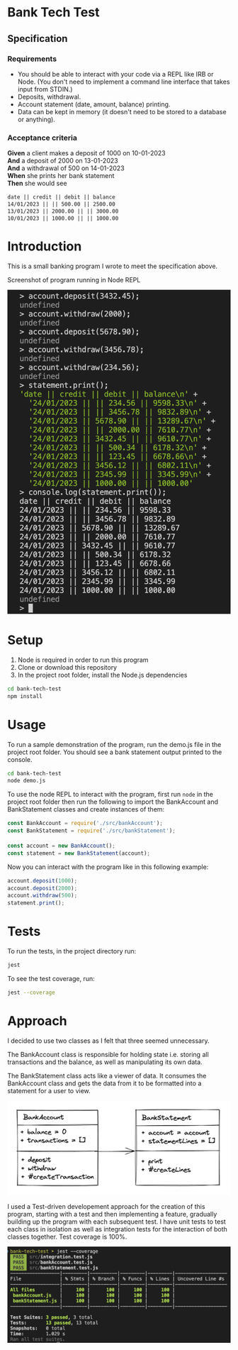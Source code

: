 # Bank Tech Test

## Specification

### Requirements

- You should be able to interact with your code via a REPL like IRB or Node. (You don't need to implement a command line interface that takes input from STDIN.)
- Deposits, withdrawal.
- Account statement (date, amount, balance) printing.
- Data can be kept in memory (it doesn't need to be stored to a database or anything).

### Acceptance criteria

**Given** a client makes a deposit of 1000 on 10-01-2023  
**And** a deposit of 2000 on 13-01-2023  
**And** a withdrawal of 500 on 14-01-2023  
**When** she prints her bank statement  
**Then** she would see

```
date || credit || debit || balance
14/01/2023 || || 500.00 || 2500.00
13/01/2023 || 2000.00 || || 3000.00
10/01/2023 || 1000.00 || || 1000.00
```

# Introduction

This is a small banking program I wrote to meet the specification above.

Screenshot of program running in Node REPL

![screenshot](./program-demo1.png)

# Setup

1. Node is required in order to run this program
2. Clone or download this repository
3. In the project root folder, install the Node.js dependencies

```bash
cd bank-tech-test
npm install
```

# Usage

To run a sample demonstration of the program, run the demo.js file in the project root folder. You should see a bank statement output printed to the console.

```bash
cd bank-tech-test
node demo.js
```

To use the node REPL to interact with the program, first run `node` in the project root folder then run the following to import the BankAccount and BankStatement classes and create instances of them:

```javascript
const BankAccount = require('./src/bankAccount');
const BankStatement = require('./src/bankStatement');

const account = new BankAccount();
const statement = new BankStatement(account);
```

Now you can interact with the program like in this following example:

```javascript
account.deposit(1000);
account.deposit(2000);
account.withdraw(500);
statement.print();
```

# Tests

To run the tests, in the project directory run:

```bash
jest
```

To see the test coverage, run:

```bash
jest --coverage
```

# Approach

I decided to use two classes as I felt that three seemed unnecessary.

The BankAccount class is responsible for holding state i.e. storing all transactions and the balance, as well as manipulating its own data.

The BankStatement class acts like a viewer of data. It consumes the BankAccount class and gets the data from it to be formatted into a statement for a user to view.

![screenshot](./btt-classes-diagram.png)

I used a Test-driven developement approach for the creation of this program, starting with a test and then implementing a feature, gradually building up the program with each subsequent test.
I have unit tests to test each class in isolation as well as integration tests for the interaction of both classes together.
Test coverage is 100%.

![screenshot](./test-coverage.png)
